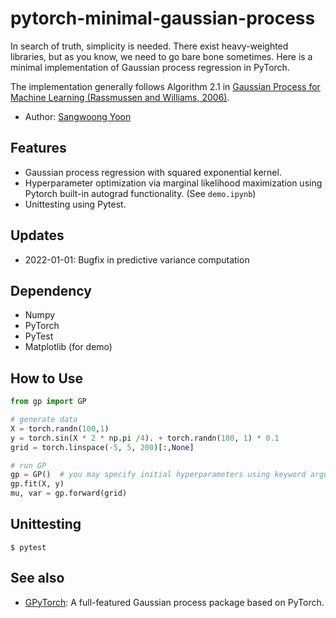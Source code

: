 # pytorch-minimal-gaussian-process

In search of truth, simplicity is needed. There exist heavy-weighted libraries, but as you know, we need to go bare bone sometimes.
Here is a minimal implementation of Gaussian process regression in PyTorch.

The implementation generally follows Algorithm 2.1 in [Gaussian Process for Machine Learning (Rassmussen and Williams, 2006)](http://www.gaussianprocess.org/gpml/).


* Author: [Sangwoong Yoon](https://swyoon.github.io/)

## Features

* Gaussian process regression with squared exponential kernel.
* Hyperparameter optimization via marginal likelihood maximization using Pytorch built-in autograd functionality. (See `demo.ipynb`)
* Unittesting using Pytest.

## Updates

* 2022-01-01: Bugfix in predictive variance computation

## Dependency

* Numpy
* PyTorch
* PyTest
* Matplotlib (for demo)

## How to Use

```python
from gp import GP

# generate data
X = torch.randn(100,1)
y = torch.sin(X * 2 * np.pi /4). + torch.randn(100, 1) * 0.1
grid = torch.linspace(-5, 5, 200)[:,None]

# run GP
gp = GP()  # you may specify initial hyperparameters using keyword arguments
gp.fit(X, y)
mu, var = gp.forward(grid)
```

## Unittesting

```
$ pytest
```

## See also

* [GPyTorch](https://gpytorch.ai/): A full-featured Gaussian process package based on PyTorch.
